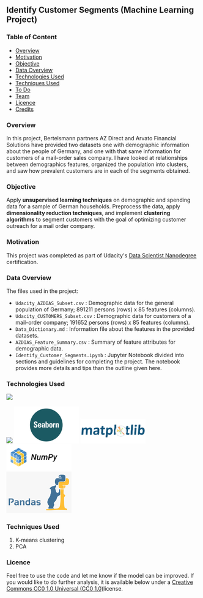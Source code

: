 ##  Identify Customer Segments (Machine Learning Project)

### Table of Content
  * [Overview](#overview)
  * [Motivation](#motivation)
  * [Objective](#objective) 
  * [Data Overview](#data-overview) 
  * [Technologies Used](#technologies-used)
  * [Techniques Used](#technique-used)
  * [To Do](#to-do)
  * [Team](#team)
  * [Licence](#licence)
  * [Credits](#credits)

### Overview 
In this project, Bertelsmann partners AZ Direct and Arvato Financial Solutions have provided two datasets one with demographic information about the people of Germany, and one with that same information for customers of a mail-order sales company. I have looked at relationships between demographics features, organized the population into clusters, and saw how prevalent customers are in each of the segments obtained. 

### Objective 
Apply **unsupervised learning techniques** on demographic and spending data for a sample of German households. Preprocess the data, apply **dimensionality reduction techniques**, and implement **clustering algorithms** to segment customers with the goal of optimizing customer outreach for a mail order company. 

### Motivation 
This project was completed as part of Udacity's [Data Scientist Nanodegree](https://eu.udacity.com/course/data-scientist-nanodegree--nd025) certification. 

### Data Overview 
The files used in the project:

-   `Udacity_AZDIAS_Subset.csv`  : Demographic data for the general population of Germany; 891211 persons (rows) x 85 features (columns).
-   `Udacity_CUSTOMERS_Subset.csv`  : Demographic data for customers of a mail-order company; 191652 persons (rows) x 85 features (columns).
-   `Data_Dictionary.md`  : Information file about the features in the provided datasets.
-   `AZDIAS_Feature_Summary.csv`  : Summary of feature attributes for demographic data.
-   `Identify_Customer_Segments.ipynb`  : Jupyter Notebook divided into sections and guidelines for completing the project. The notebook provides more details and tips than the outline given here.

### Technologies Used  
![](https://forthebadge.com/images/badges/made-with-python.svg)

[<img target="_blank" src="https://github.com/scikit-learn/scikit-learn/blob/master/doc/logos/scikit-learn-logo-small.png">](https://github.com/scikit-learn/)
<img target="_blank" src="https://github.com/ditikrushna/IDENTIFY-CUSTOMER-SEGMENTS/blob/master/Resource/Seaborn.jpg" width=170> 
<img target="_blank" src="https://github.com/ditikrushna/IDENTIFY-CUSTOMER-SEGMENTS/blob/master/Resource/matplotlib.png" width=170> 
<img target="_blank" src="https://github.com/ditikrushna/IDENTIFY-CUSTOMER-SEGMENTS/blob/master/Resource/numpy.png" width=170>  
<img target="_blank" src="https://github.com/ditikrushna/IDENTIFY-CUSTOMER-SEGMENTS/blob/master/Resource/pandas.png" width=170>  

### Techniques Used 

1. K-means clustering
2. PCA 


### Licence
Feel free to use the code and let me know if the model can be improved. If you would like to do further analysis, it is available below under a [Creative Commons CC0 1.0 Universal (CC0 1.0)](https://creativecommons.org/publicdomain/zero/1.0/)license.  
